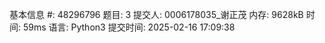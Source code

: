 基本信息
#: 48296796
题目: 3
提交人: 0006178035_谢正茂
内存: 9628kB
时间: 59ms
语言: Python3
提交时间: 2025-02-16 17:09:38
